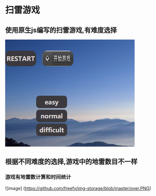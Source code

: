 # 扫雷游戏
## 使用原生js编写的扫雷游戏,有难度选择

![image](https://github.com/freefy/img-storage/blob/master/start.PNG)

## 根据不同难度的选择,游戏中的地雷数目不一样
### 游戏有地雷数计算和时间统计

![image] (https://github.com/freefy/img-storage/blob/master/over.PNG)